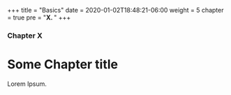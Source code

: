+++
title = "Basics"
date = 2020-01-02T18:48:21-06:00
weight = 5
chapter = true
pre = "<b>X. </b>"
+++

### Chapter X

# Some Chapter title

Lorem Ipsum.